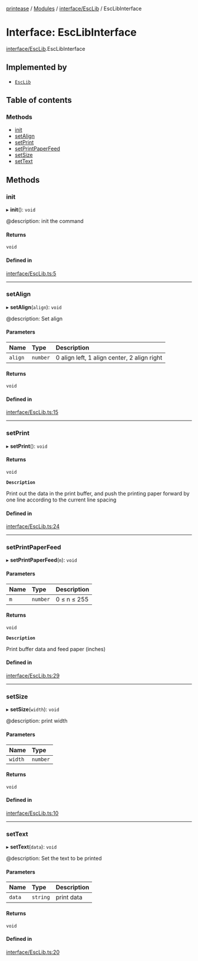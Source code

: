 [printease](../README.md) / [Modules](../modules.md) / [interface/EscLib](../modules/interface_EscLib.md) / EscLibInterface

# Interface: EscLibInterface

[interface/EscLib](../modules/interface_EscLib.md).EscLibInterface

## Implemented by

- [`EscLib`](../classes/components_esc.EscLib.md)

## Table of contents

### Methods

- [init](interface_EscLib.EscLibInterface.md#init)
- [setAlign](interface_EscLib.EscLibInterface.md#setalign)
- [setPrint](interface_EscLib.EscLibInterface.md#setprint)
- [setPrintPaperFeed](interface_EscLib.EscLibInterface.md#setprintpaperfeed)
- [setSize](interface_EscLib.EscLibInterface.md#setsize)
- [setText](interface_EscLib.EscLibInterface.md#settext)

## Methods

### init

▸ **init**(): `void`

@description: init the command

#### Returns

`void`

#### Defined in

[interface/EscLib.ts:5](https://github.com/Liu-Jinshuai/printease/blob/ae17e8e/src/interface/EscLib.ts#L5)

___

### setAlign

▸ **setAlign**(`align`): `void`

@description: Set align

#### Parameters

| Name | Type | Description |
| :------ | :------ | :------ |
| `align` | `number` | 0 align left, 1 align center, 2 align right |

#### Returns

`void`

#### Defined in

[interface/EscLib.ts:15](https://github.com/Liu-Jinshuai/printease/blob/ae17e8e/src/interface/EscLib.ts#L15)

___

### setPrint

▸ **setPrint**(): `void`

#### Returns

`void`

**`Description`**

Print out the data in the print buffer, and push the printing paper forward by one line according to the current line spacing

#### Defined in

[interface/EscLib.ts:24](https://github.com/Liu-Jinshuai/printease/blob/ae17e8e/src/interface/EscLib.ts#L24)

___

### setPrintPaperFeed

▸ **setPrintPaperFeed**(`m`): `void`

#### Parameters

| Name | Type | Description |
| :------ | :------ | :------ |
| `m` | `number` | 0 ≤ n ≤ 255 |

#### Returns

`void`

**`Description`**

Print buffer data and feed paper (inches)

#### Defined in

[interface/EscLib.ts:29](https://github.com/Liu-Jinshuai/printease/blob/ae17e8e/src/interface/EscLib.ts#L29)

___

### setSize

▸ **setSize**(`width`): `void`

@description: print width

#### Parameters

| Name | Type |
| :------ | :------ |
| `width` | `number` |

#### Returns

`void`

#### Defined in

[interface/EscLib.ts:10](https://github.com/Liu-Jinshuai/printease/blob/ae17e8e/src/interface/EscLib.ts#L10)

___

### setText

▸ **setText**(`data`): `void`

@description: Set the text to be printed

#### Parameters

| Name | Type | Description |
| :------ | :------ | :------ |
| `data` | `string` | print data |

#### Returns

`void`

#### Defined in

[interface/EscLib.ts:20](https://github.com/Liu-Jinshuai/printease/blob/ae17e8e/src/interface/EscLib.ts#L20)
